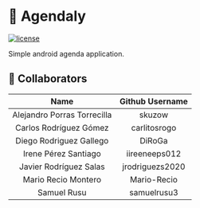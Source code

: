 # 📇️ Agendaly

[![license](https://img.shields.io/github/license/devfiveurjc/agendaly.svg)](https://github.com/devfiveurjc/agendaly/blob/master/LICENSE)

Simple android agenda application.

## 👤 Collaborators

|          **Name**           | **Github Username** |
|:---------------------------:|:-------------------:|
| Alejandro Porras Torrecilla |       skuzow        |
|   Carlos Rodríguez Gómez    |    carlitosrogo     |
|   Diego Rodriguez Gallego   |       DiRoGa        |
|    Irene Pérez Santiago     |    iireeneeps012    |
|   Javier Rodríguez Salas    |   jrodriguezs2020   |
|     Mario Recio Montero     |     Mario-Recio     |
|         Samuel Rusu         |     samuelrusu3     |
